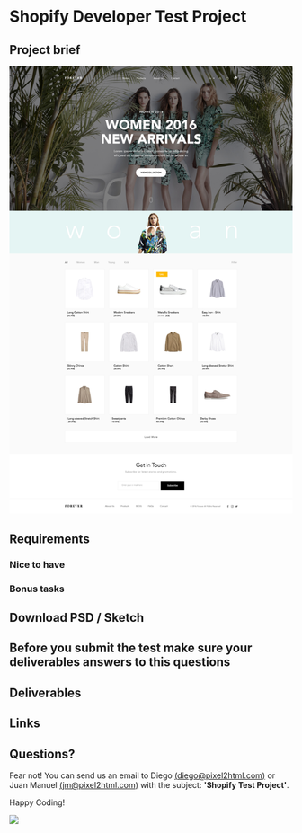 # Shopify Developer Test Project

## Project brief

![Shopify Developer Test Project](preview.png)

## Requirements

### Nice to have

### Bonus tasks

## Download PSD / Sketch

## Before you submit the test make sure your deliverables answers to this questions

## Deliverables

## Links

## Questions?

Fear not! You can send us an email to Diego [(diego@pixel2html.com)](mailto:diego@pixel2html.com)
or Juan Manuel [(jm@pixel2html.com)](mailto:jm@pixel2html.com) with the subject:
**'Shopify Test Project'**.

Happy Coding!

<img src="http://files.pxl.ht/23981_giphy-downsized-large.gif" width="400" />
